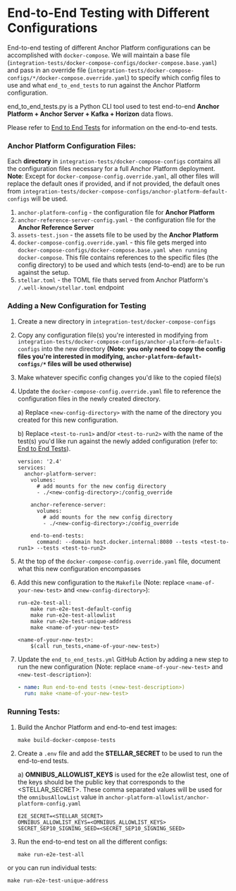 # End-to-End Testing with Different Configurations

End-to-end testing of different Anchor Platform configurations can be accomplished with `docker-compose`. We will
maintain a base file (`integration-tests/docker-compose-configs/docker-compose.base.yaml`) and pass in an override
file (`integration-tests/docker-compose-configs/*/docker-compose.override.yaml`) to specify which config files to use
and what `end_to_end_tests` to run against the Anchor Platform configuration.


end_to_end_tests.py is a Python CLI tool used to test end-to-end **Anchor Platform + Anchor Server + Kafka + 
Horizon** data flows.

Please refer to [End to End Tests](/end-to-end-tests/README.md) for information on the end-to-end tests.


### Anchor Platform Configuration Files:
Each **directory** in `integration-tests/docker-compose-configs` contains all the 
configuration files necessary for a full Anchor Platform deployment. **Note**: Except for
`docker-compose-config.override.yaml`, all other files will replace the default ones if provided, and 
if not provided, the default ones from 
`integration-tests/docker-compose-configs/anchor-platform-default-configs` will be used.
1) `anchor-platform-config` - the configuration file for **Anchor Platform**
2) `anchor-reference-server-config.yaml` - the configuration file for the **Anchor Reference Server**
3) `assets-test.json` - the assets file to be used by the **Anchor Platform**
4) `docker-compose-config.override.yaml` - this file gets merged into `docker-compose-configs/docker-compose.base.yaml
when running docker-compose`. This file contains references to the specific files (the config directory) to be used
and which tests (end-to-end) are to be run against the setup.
5) `stellar.toml` - the TOML file thats served from Anchor Platform's `/.well-known/stellar.toml` endpoint

### Adding a New Configuration for Testing
1) Create a new directory in `integration-test/docker-compose-configs` 
2) Copy any configuration file(s) you're interested in modifying from 
`integration-tests/docker-compose-configs/anchor-platform-default-configs` into the new directory **(Note: you only 
need to copy the config files you're interested in modifying, `anchor-platform-default-configs/*` files will be 
used otherwise)**
3) Make whatever specific config changes you'd like to the copied file(s)
4) Update the `docker-compose-config.override.yaml` file to reference the configuration files in the newly created
directory.

   a) Replace `<new-config-directory>` with the name of the directory you created for this new configuration.

   b) Replace `<test-to-run1>` and/or `<test-to-run2>` with the name of the test(s) you'd like run against the newly added
   configuration (refer to: [End to End Tests](/end-to-end-tests/README.md)).

   ```text
   version: '2.4'
   services:
     anchor-platform-server:
       volumes:
         # add mounts for the new config directory
         - ./<new-config-directory>:/config_override
       
       anchor-reference-server:
         volumes:
           # add mounts for the new config directory
           - ./<new-config-directory>:/config_override
   
       end-to-end-tests:
         command: --domain host.docker.internal:8080 --tests <test-to-run1> --tests <test-to-run2>
   ```

5) At the top of the `docker-compose-config.override.yaml` file, document what this new configuration encompasses
6) Add this new configuration to the `Makefile` (Note: replace `<name-of-your-new-test>` and 
`<new-config-directory>`):
    ```text
    run-e2e-test-all:
    	make run-e2e-test-default-config
    	make run-e2e-test-allowlist
    	make run-e2e-test-unique-address
    	make <name-of-your-new-test>
    
    <name-of-your-new-test>:
		$(call run_tests,<name-of-your-new-test>)
    ```
1) Update the `end_to_end_tests.yml` GitHub Action by adding a new step to run the new configuration (Note: replace `<name-of-your-new-test>` and 
`<new-test-description>`):
    ```yaml
    - name: Run end-to-end tests (<new-test-description>)
      run: make <name-of-your-new-test>
    ```


### Running Tests:
1) Build the Anchor Platform and end-to-end test images:
   ```text
   make build-docker-compose-tests
   ```  
2) Create a `.env` file and add the **STELLAR_SECRET** to be used to run the end-to-end tests.
   
   a) **OMNIBUS_ALLOWLIST_KEYS** is used for the e2e allowlist test, one of the keys should be the public key that 
      corresponds to the <STELLAR_SECRET>. These comma separated values
      will be used for the `omnibusAllowList` value in `anchor-platform-allowlist/anchor-platform-config.yaml`
   ```text
   E2E_SECRET=<STELLAR_SECRET>
   OMNIBUS_ALLOWLIST_KEYS=<OMNIBUS_ALLOWLIST_KEYS>
   SECRET_SEP10_SIGNING_SEED=<SECRET_SEP10_SIGNING_SEED>
   ```
3) Run the end-to-end test on all the different configs:
   ```text
   make run-e2e-test-all
   ```
or you can run individual tests:
   ```text
   make run-e2e-test-unique-address
   ```